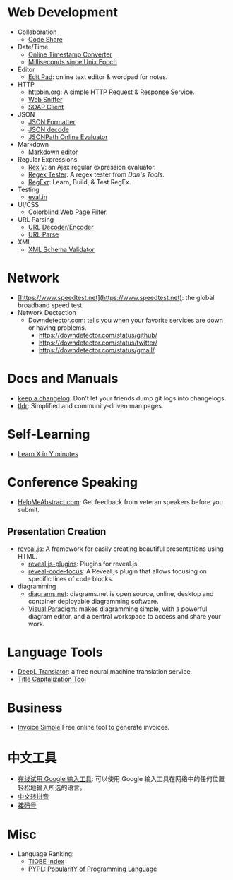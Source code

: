 # Web Development

* Collaboration
    * [Code Share](https://codeshare.io)
* Date/Time
    * [Online Timestamp Converter](http://www.epochconverter.com/)
    * [Milliseconds since Unix Epoch](http://currentmillis.com/)
* Editor
    * [Edit Pad](https://www.editpad.org): online text editor & wordpad for notes.
* HTTP
    * [httpbin.org](http://httpbin.org): A simple HTTP Request & Response Service.
    * [Web Sniffer](http://web-sniffer.net)
    * [SOAP Client](http://www.soapclient.com/soapclient)
* JSON
    * [JSON Formatter](http://www.jsoneditoronline.org/)
    * [JSON decode](http://json.parser.online.fr/)
    * [JSONPath Online Evaluator](https://jsonpath.com)
* Markdown
    * [Markdown editor](https://dillinger.io)
* Regular Expressions
    * [Rex V](http://www.rexv.org): an Ajax regular expression evaluator.
    * [Regex Tester](https://www.regexpal.com): A regex tester from _Dan's Tools_.
    * [RegExr](https://regexr.com): Learn, Build, & Test RegEx.
* Testing
    * [eval.in](https://eval.in)
* UI/CSS
    * [Colorblind Web Page Filter](https://www.toptal.com/designers/colorfilter/).
* URL Parsing
    * [URL Decoder/Encoder](http://meyerweb.com/eric/tools/dencoder/)
    * [URL Parse](https://mrcoles.com/urlparse/)
* XML
    * [XML Schema Validator](http://xmltools.corefiling.com/schemaValidate/)

# Network

* [https://www.speedtest.net](https://www.speedtest.net): the global broadband speed test.
* Network Dectection
    * [Downdetector.com](https://downdetector.com): tells you when your favorite services are down or having problems.
        * https://downdetector.com/status/github/
        * https://downdetector.com/status/twitter/
        * https://downdetector.com/status/gmail/

# Docs and Manuals

* [keep a changelog](https://keepachangelog.com): Don’t let your friends dump git logs into changelogs.
* [tldr](https://tldr.sh): Simplified and community-driven man pages.

# Self-Learning

* [Learn X in Y minutes](https://learnxinyminutes.com)

# Conference Speaking

* [HelpMeAbstract.com](http://helpmeabstract.com): Get feedback from veteran speakers before you submit.

## Presentation Creation

* [reveal.js](https://github.com/hakimel/reveal.js): A framework for easily creating beautiful presentations using HTML.
    * [reveal.js-plugins](https://github.com/rajgoel/reveal.js-plugins): Plugins for reveal.js.
    * [reveal-code-focus](https://github.com/bnjmnt4n/reveal-code-focus): A Reveal.js plugin that allows focusing on specific lines of code blocks.
* diagramming
    * [diagrams.net](https://app.diagrams.net): diagrams.net is open source, online, desktop and container deployable diagramming software.
    * [Visual Paradigm](https://online.visual-paradigm.com): makes diagramming simple, with a powerful diagram editor, and a central workspace to access and share your work.

# Language Tools

* [DeepL Translator](https://www.deepl.com/en/translator): a free neural machine translation service.
* [Title Capitalization Tool](https://capitalizemytitle.com)

# Business

* [Invoice Simple](https://app.invoicesimple.com) Free online tool to generate invoices.

# 中文工具

* [在线试用 Google 输入工具](https://www.google.com/intl/zh-CN/inputtools/try/): 可以使用 Google 输入工具在网络中的任何位置轻松地输入所选的语言。
* [中文转拼音](https://www.ifreesite.com/pinyin/)
* [接码号](https://jiemahao.com)

# Misc

* Language Ranking:
    * [TIOBE Index](https://www.tiobe.com/tiobe-index/)
    * [PYPL: PopularitY of Programming Language](http://pypl.github.io/PYPL.html)
